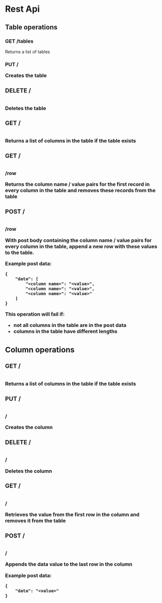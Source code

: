 # Rest Api

## Table operations

### GET /tables

Returns a list of tables

### PUT /<table name>

Creates the table

### DELETE /<table name>

Deletes the table

### GET /<table name>

Returns a list of columns in the table if the table exists

### GET /<table name>/row

Returns the column name / value pairs for the first record in every column in the table and removes these records from the table

### POST /<table name>/row

With post body containing the column name / value pairs for every column in the table, append a new row with these values to the table.

Example post data:
```
{
	"data": [
		"<column name>": "<value>",
		"<column name>": "<value>",
		"<column name>": "<value>"
	]
}
```

This operation will fail if:
- not all columns in the table are in the post data
- columns in the table have different lengths


## Column operations

### GET /<table name>

Returns a list of columns in the table if the table exists

### PUT /<table name>/<column name>

Creates the column

### DELETE /<table name>/<column name>

Deletes the column

### GET /<table name>/<column name>

Retrieves the value from the first row in the column and removes it from the table

### POST /<table name>/<column name>

Appends the data value to the last row in the column

Example post data:
```
{
	"data": "<value>"
}
```
